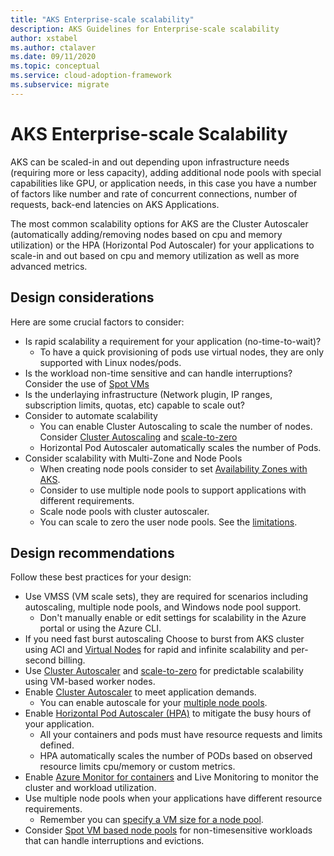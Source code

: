 ```yaml
---
title: "AKS Enterprise-scale scalability"
description: AKS Guidelines for Enterprise-scale scalability
author: xstabel
ms.author: ctalaver
ms.date: 09/11/2020
ms.topic: conceptual
ms.service: cloud-adoption-framework
ms.subservice: migrate
---
```


# AKS Enterprise-scale Scalability

AKS can be scaled-in and out depending upon infrastructure needs (requiring more or less capacity), adding additional node pools with special capabilities like GPU, or application needs, in this case you have a number of factors like  number and rate of concurrent connections, number of requests, back-end latencies on AKS Applications.

The most common scalability options for AKS are the Cluster Autoscaler (automatically adding/removing nodes based on cpu and memory utilization) or the HPA (Horizontal Pod Autoscaler) for your applications to scale-in and out based on cpu and memory utilization as well as more advanced metrics.

## Design considerations

Here are some crucial factors to consider:

- Is rapid scalability a requirement for your application (no-time-to-wait)? 
  - To have a quick provisioning of pods use virtual nodes, they are only supported with Linux nodes/pods.
- Is the workload non-time sensitive and can handle interruptions? Consider the use of [Spot VMs](https://docs.microsoft.com/azure/aks/spot-node-pool)
- Is the underlaying infrastructure (Network plugin, IP ranges, subscription limits, quotas, etc) capable to scale out?
- Consider to automate scalability  
  - You can enable Cluster Autoscaling to scale the number of nodes. Consider [Cluster Autoscaling](https://docs.microsoft.com/azure/aks/cluster-autoscaler) and [scale-to-zero](https://docs.microsoft.com/azure/aks/scale-cluster#scale-user-node-pools-to-0)
  - Horizontal Pod Autoscaler automatically scales the number of Pods.
- Consider scalability with Multi-Zone and Node Pools
  - When creating node pools consider to set [Availability Zones with AKS](https://docs.microsoft.com/azure/aks/availability-zones).
  - Consider to use multiple node pools to support applications with different requirements.
  - Scale node pools with cluster autoscaler.
  - You can scale to zero the user node pools. See the [limitations](https://docs.microsoft.com/azure/aks/use-multiple-node-pools#limitations).

## Design recommendations

Follow these best practices for your design:

- Use VMSS (VM scale sets), they are required for scenarios including autoscaling, multiple node pools, and Windows  node pool support.
  - Don't manually enable or edit settings for scalability in the Azure portal or using the Azure CLI.
- If you need fast burst autoscaling Choose to burst from AKS cluster using ACI and [Virtual Nodes](https://docs.microsoft.com/azure/aks/virtual-nodes-portal) for rapid and infinite scalability and per-second billing.
- Use [Cluster Autoscaler](https://docs.microsoft.com/azure/aks/cluster-autoscaler) and [scale-to-zero](https://docs.microsoft.com/azure/aks/scale-cluster#scale-user-node-pools-to-0) for predictable scalability using VM-based worker nodes.
- Enable [Cluster Autoscaler](https://docs.microsoft.com/azure/aks/cluster-autoscaler) to meet application demands.
  - You can enable autoscale for your [multiple node pools](https://docs.microsoft.com/azure/aks/cluster-autoscaler#use-the-cluster-autoscaler-with-multiple-node-pools-enabled).
- Enable [Horizontal Pod Autoscaler (HPA)](https://docs.microsoft.com/azure/aks/concepts-scale#horizontal-pod-autoscaler) to mitigate the busy hours of your application.
  - All your containers and pods must have resource requests and limits defined.
  - HPA automatically scales the number of PODs based on observed resource limits cpu/memory or custom metrics.
- Enable [Azure Monitor for containers](https://docs.microsoft.com/azure/azure-monitor/insights/container-insights-overview) and Live Monitoring to monitor the cluster and workload utilization.
- Use multiple node pools when your applications have different resource requirements.
  - Remember you can [specify a VM size for a node pool](https://docs.microsoft.com/azure/aks/use-multiple-node-pools#specify-a-vm-size-for-a-node-pool).
- Consider [Spot VM based node pools](https://docs.microsoft.com/azure/aks/spot-node-pool) for non-timesensitive workloads that can handle interruptions and evictions.
